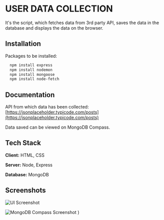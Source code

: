 # USER DATA COLLECTION

It's the script, which fetches data from 3rd party API, saves the data in the database and displays the data on the browser.

## Installation

Packages to be installed:

```bash
  npm install express
  npm install nodemon
  npm install mongoose
  npm install node-fetch
```

## Documentation

API from which data has been collected: [https://jsonplaceholder.typicode.com/posts](https://jsonplaceholder.typicode.com/posts)

Data saved can be viewed on MongoDB Compass.

## Tech Stack

**Client:** HTML, CSS

**Server:** Node, Express

**Database:** MongoDB

## Screenshots

![UI Screenshot](https://user-images.githubusercontent.com/69029547/227721701-70b93485-f653-4151-b54f-1b198daf2dd4.png)


![MongoDB Compass Screenshot](https://user-images.githubusercontent.com/69029547/227721760-130430b5-8fdd-49e6-846d-bb84623eb20b.png)
)
